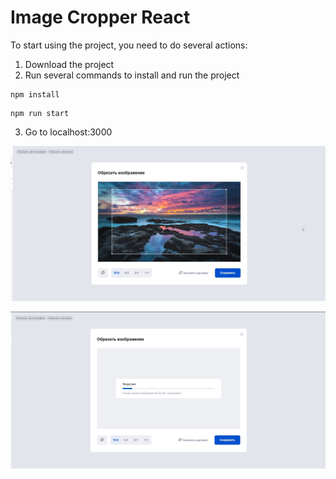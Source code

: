 # Image Cropper React

To start using the project, you need to do several actions:
1) Download the project
2) Run several commands to install and run the project 
```shell
npm install 
```
```shell
npm run start
```
3) Go to localhost:3000

![Alt text](screens/screen1.jpg?raw=true "")

![Alt text](screens/screen2.jpg?raw=true "")
